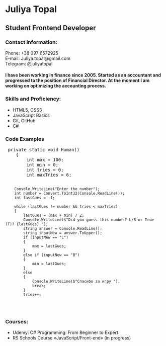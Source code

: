 
<div>
    <h1>Juliya Topal</h1>
     <div>
        <h2>Student Frontend Developer</h2>
     </div>

 <div>
  <h3>
            Contact information:
  </h3>
        <p> Phone: +38 097 6572925 <br>
            E-mail: Juliya.topal@gmail.com <br>
            Telegram: @juliyatopal <br>
        </p>

   <h4>I have been working in finance since 2005. Started as an accountant and progressed to the position of
            Financial Director. At the moment I am working on optimizing the accounting process.
   </h4>
   <h3>
     Skills and Proficiency:
   </h3>
<ul>

<li> HTML5, CSS3</li>
     <li> JavaScript Basics</li>
     <li> Git, GitHub</li>
     <li> C#</li>
</ul>

<h3>Code Examples </h3>
 <pre>
 private static void Human()
    {
        int max = 100;
        int min = 0;
        int tries = 0;
        int maxTries = 6;

        Console.WriteLine("Enter the number");
        int number = Convert.ToInt32(Console.ReadLine());
        int lastGues = -1;

        while (lastGues != number && tries < maxTries)
        {
            lastGues = (max + min) / 2;
            Console.WriteLine($"Did you guess this number? L/B or True (T)? {lastGues} ");
            string answer = Console.ReadLine();
            string inputNew = answer.ToUpper();
            if (inputNew == "L")
            {
                max = lastGues;
            }
            else if (inputNew == "B")
            {
                min = lastGues;
            }
            else
            {
                Console.WriteLine($"Спасибо за игру ");
                break;
            }
            tries++;
 </pre>


 <h3>
    Courses:
 </h3>
 <ul>
  <li> Udemy: C# Programming: From Beginner to Expert</li>
  <li> RS Schools Course «JavaScript/Front-end» (in progress)</li>
 </ul>


</div>

